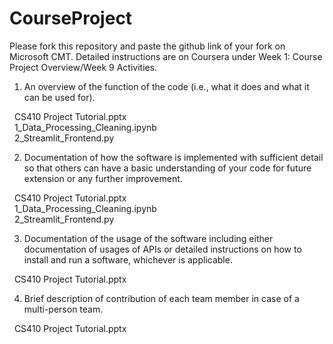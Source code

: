 # CourseProject

Please fork this repository and paste the github link of your fork on Microsoft CMT. Detailed instructions are on Coursera under Week 1: Course Project Overview/Week 9 Activities.

1) An overview of the function of the code (i.e., what it does and what it can be used for). 

&nbsp; CS410 Project Tutorial.pptx <br />
&nbsp; 1_Data_Processing_Cleaning.ipynb <br />
&nbsp; 2_Streamlit_Frontend.py <br />

2) Documentation of how the software is implemented with sufficient detail so that others can have a basic understanding of your code for future extension or any further improvement.

&nbsp; CS410 Project Tutorial.pptx <br />
&nbsp; 1_Data_Processing_Cleaning.ipynb <br />
&nbsp; 2_Streamlit_Frontend.py <br />

3) Documentation of the usage of the software including either documentation of usages of APIs or detailed instructions on how to install and run a software, whichever is applicable.

&nbsp; CS410 Project Tutorial.pptx <br />

4) Brief description of contribution of each team member in case of a multi-person team.

&nbsp; CS410 Project Tutorial.pptx <br />
